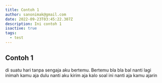 ```yaml
---
title: Contoh 1
author: sanonimak@gmail.com
date: 2022-09-23T03:45:22.307Z
description: Ini contoh 1
isactive: true
tags:
  - test
---
```


## Contoh 1

di suatu hari tanpa sengaja aku bertemu. Bertemu bla bla bal
nanti lagi inimah kamu aja dulu
nanti aku kirim aja
kalo soal ini nanti aja kamu ajarin
